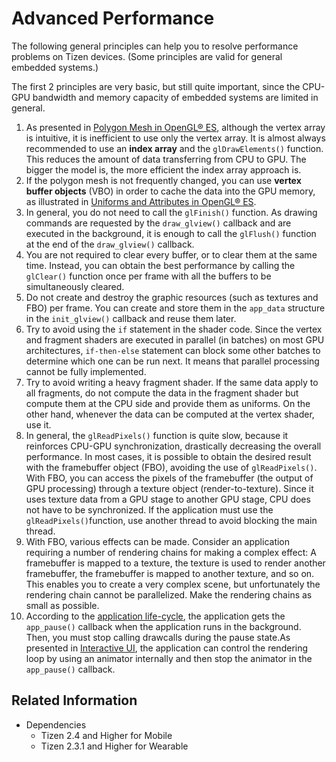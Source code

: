 # Advanced Performance


The following general principles can help you to resolve performance problems on Tizen devices. (Some principles are valid for general embedded systems.)

The first 2 principles are very basic, but still quite important, since the CPU-GPU bandwidth and memory capacity of embedded systems are limited in general.

1. As presented in [Polygon Mesh in OpenGL&reg; ES](polygon-mesh.md), although the vertex array is intuitive, it is inefficient to use only the vertex array. It is almost always recommended to use an **index array** and the `glDrawElements()` function. This reduces the amount of data transferring from CPU to GPU. The bigger the model is, the more efficient the index array approach is.
2. If the polygon mesh is not frequently changed, you can use **vertex buffer objects** (VBO) in order to cache the data into the GPU memory, as illustrated in [Uniforms and Attributes in OpenGL&reg; ES](vertex-shader.md#uniforms_attributes).
3. In general, you do not need to call the `glFinish()` function. As drawing commands are requested by the `draw_glview()` callback and are executed in the background, it is enough to call the `glFlush()` function at the end of the `draw_glview()` callback.
4. You are not required to clear every buffer, or to clear them at the same time. Instead, you can obtain the best performance by calling the `glClear()` function once per frame with all the buffers to be simultaneously cleared.
5. Do not create and destroy the graphic resources (such as textures and FBO) per frame. You can create and store them in the `app_data` structure in the `init_glview()` callback and reuse them later.
6. Try to avoid using the `if` statement in the shader code. Since the vertex and fragment shaders are executed in parallel (in batches) on most GPU architectures, `if-then-else` statement can block some other batches to determine which one can be run next. It means that parallel processing cannot be fully implemented.
7. Try to avoid writing a heavy fragment shader. If the same data apply to all fragments, do not compute the data in the fragment shader but compute them at the CPU side and provide them as uniforms. On the other hand, whenever the data can be computed at the vertex shader, use it.
8. In general, the `glReadPixels()` function is quite slow, because it reinforces CPU-GPU synchronization, drastically decreasing the overall performance. In most cases, it is possible to obtain the desired result with the framebuffer object (FBO), avoiding the use of `glReadPixels()`. With FBO, you can access the pixels of the framebuffer (the output of GPU processing) through a texture object (render-to-texture). Since it uses texture data from a GPU stage to another GPU stage, CPU does not have to be synchronized. If the application must use the `glReadPixels()`function, use another thread to avoid blocking the main thread.
9. With FBO, various effects can be made. Consider an application requiring a number of rendering chains for making a complex effect: A framebuffer is mapped to a texture, the texture is used to render another framebuffer, the framebuffer is mapped to another texture, and so on. This enables you to create a very complex scene, but unfortunately the rendering chain cannot be parallelized. Make the rendering chains as small as possible.
10. According to the [application life-cycle](../app-management/efl-ui-app.md#state_trans), the application gets the `app_pause()` callback when the application runs in the background. Then, you must stop calling drawcalls during the pause state.As presented in [Interactive UI](interactive-ui.md), the application can control the rendering loop by using an animator internally and then stop the animator in the `app_pause()` callback.

## Related Information
- Dependencies
  - Tizen 2.4 and Higher for Mobile
  - Tizen 2.3.1 and Higher for Wearable
